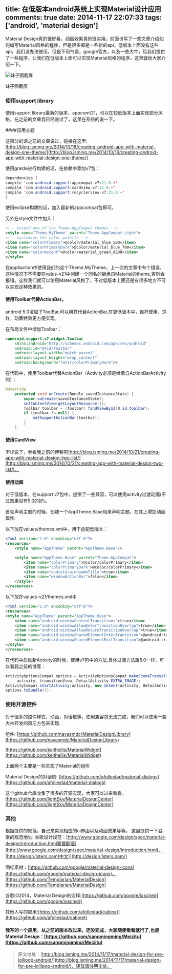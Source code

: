 title: 在低版本android系统上实现Material设计应用
comments: true
date: 2014-11-17 22:07:33
tags: ['android', 'material design']
---



​Material Design真的很好看，动画效果真的很实用。前面也写了一些文章介绍如何编写Material风格的程序，但是很多都是一些新的api，低版本上面没有这些api，我们没办法使用。但是不用气馁，google官方，以及一些大牛，给我们提供了一些程序，让我们在低版本上面可以实现Material风格的程序，这里就给大家介绍一下。

![妹子图截屏](http://isming.qiniudn.com/screenmeizitu.png)

妹子图截屏

<!--more-->

### 使用support library

使用support library最新的版本，appcomt21，可以在较低版本上面实现部分风格，在之前的文章我已经说过了，这里在系统的说一下。

####应用主题

这部分的话之前的文章说过，链接在这里: [http://blog.isming.me/2014/10/18/creating-android-app-with-material-design-one-theme/](http://blog.isming.me/2014/10/18/creating-android-app-with-material-design-one-theme/)

使用gralde进行构建的话，在依赖中添加v7包：

```java
dependencies {
compile 'com.android.support:appcompat-v7:21.0.+'
compile 'com.android.support:cardview-v7:21.0.+'
compile 'com.android.support:recyclerview-v7:21.0.+'
}

```

使用eclipse构建的话，加入最新的appcompat包即可。

另外在style文件中加入：

```xml
<!-- extend one of the Theme.AppCompat themes -->
<style name="Theme.MyTheme" parent="Theme.AppCompat.Light">
<!-- customize the color palette -->
<item name="colorPrimary">@color/material_blue_500</item>
<item name="colorPrimaryDark">@color/material_blue_700</item>
<item name="colorAccent">@color/material_green_A200</item>
</style>
```

在appliaction中使用我们的这个Theme.MyTheme，上一次的文章中有个错误，这种情况下不需要在valus-v21中创建一个同名的继承自Material的theme,否则会报错。这样我们就可以使用Material风格了。不过低版本上面还是有很多地方不可以实现这种效果的。

#### 使用Toolbar代替ActionBar。
android 5.0增加了ToolBar,可以用其代替ActionBar,在更低版本中，推荐使用，这样，动画特效更方便实现。

在布局文件中增加Toolbar：

```xml
<android.support.v7.widget.Toolbar
    xmlns:android="http://schemas.android.com/apk/res/android"
    android:id="@+id/toolbar"
    android:layout_width="match_parent"
    android:layout_height="wrap_content"
    android:background="?attr/colorPrimaryDark"/>
```

在代码中，使用Toolbar代替ActionBar（Activity必须是继承自ActionBarActivity的）：
```java
@Override
    protected void onCreate(Bundle savedInstanceState) {
        super.onCreate(savedInstanceState);
        setContentView(getLayoutResource());
        Toolbar toolbar = (Toolbar) findViewById(R.id.toolbar);
        if (toolbar != null) {
            setSupportActionBar(toolbar);
        }
    }
```



#### 使用CardView

不详说了，参看我之前的博客吧[http://blog.isming.me/2014/10/21/creating-app-with-material-design-two-list/](http://blog.isming.me/2014/10/21/creating-app-with-material-design-two-list/)。

#### 使用动画

对于低版本，在support v7包中，提供了一些兼容，可以使用activity过渡动画(不过效果没有5.0的好)。

首先声明主题的时候，创建一个AppTheme.Base用来声明主题，在其上增加动画属性:

以下放在values/themes.xml中，用于适配低版本：
```xml
<?xml version="1.0" encoding="utf-8"?>
<resources>
    <style name="AppTheme" parent="AppTheme.Base"/>

    <style name="AppTheme.Base" parent="Theme.AppCompat">
        <item name="colorPrimary">@color/colorPrimary</item>
        <item name="colorPrimaryDark">@color/colorPrimary</item>
        <item name="android:windowNoTitle">true</item>
        <item name="windowActionBar">false</item>
    </style>
</resources>
```

以下放在values-v21/themes.xml中
```xml
<?xml version="1.0" encoding="utf-8"?>
<resources>
<style name="AppTheme" parent="AppTheme.Base">
    <item name="android:windowContentTransitions">true</item>
    <item name="android:windowAllowEnterTransitionOverlap">true</item>
    <item name="android:windowAllowReturnTransitionOverlap">true</item>
    <item name="android:windowSharedElementEnterTransition">@android:transition/move</item>
    <item name="android:windowSharedElementExitTransition">@android:transition/move</item>
</style>
</resources>
```
在代码中启动新Activity的时候，使用v7包中的方法,具体过渡方法跟5.0一样，可以看我之前的博客：
```java
ActivityOptionsCompat options = ActivityOptionsCompat.makeSceneTransitionAnimation(
     activity, transitionView, DetailActivity.EXTRA_IMAGE);
ActivityCompat.startActivity(activity, new Intent(activity, DetailActivity.class),
options.toBundle());
```


### 使用开源控件
对于很多的控件样式，动画，对话框等，使用兼容包无法完成，我们可以使用一些大神开发的第三方包来实现.

组件: [https://github.com/navasmdc/MaterialDesignLibrary](https://github.com/navasmdc/MaterialDesignLibrary)

[https://github.com/keithellis/MaterialWidget](https://github.com/keithellis/MaterialWidget)

上面两个主要是一些实现了Material的组件

Material Design的对话框: [https://github.com/afollestad/material-dialogs](https://github.com/afollestad/material-dialogs)

这个github仓库收集了很多的开源实现，大家可以过来看看。[https://github.com/lightSky/MaterialDesignCenter](https://github.com/lightSky/MaterialDesignCenter)


### 其他
根据提供的规范，自己来实现相应的ui界面以及动画效果等等。
这里提供一下谷歌的规范地址:
谷歌设计规范：[http://www.google.com/design/spec/material-design/introduction.html需要翻墙](http://www.google.com/design/spec/material-design/introduction.html)、[http://design.1sters.com(中文)](http://design.1sters.com/)

图标素材：[https://github.com/google/material-design-icons](https://github.com/google/material-design-icons)、[https://github.com/Templarian/MaterialDesign](https://github.com/Templarian/MaterialDesign)

谷歌IO2014，Material Design的诠释:[https://github.com/google/iosched](https://github.com/google/iosched)

其他人写的应用:[https://github.com/afollestad/cabinet](https://github.com/afollestad/cabinet)


#### 我写的一个应用，从之前的版本改过来，还没完成，大家随便看看就行了,也是Material Design：[https://github.com/sangmingming/Meizitu](https://github.com/sangmingming/Meizitu)


>原文地址：[http://blog.isming.me/2014/11/17/material-design-for-pre-lollipop-android/](http://blog.isming.me/2014/11/17/material-design-for-pre-lollipop-android/)，转载请注明出处。